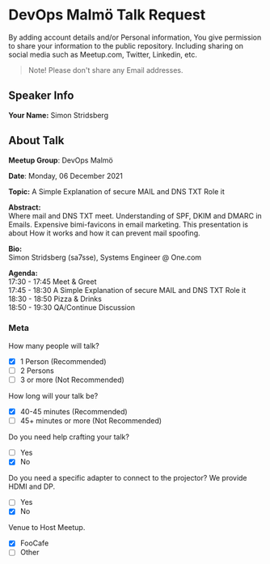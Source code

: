 # DevOps Malmö Talk Request
By adding account details and/or Personal information, You give permission to share your information to the public repository.
Including sharing on social media such as Meetup.com, Twitter, Linkedin, etc.
> Note! Please don't share any Email addresses.

## Speaker Info

**Your Name:** Simon Stridsberg

## About Talk

**Meetup Group**: DevOps Malmö

**Date**: Monday, 06 December 2021

**Topic:** A Simple Explanation of secure MAIL and DNS TXT Role it

**Abstract:**<br/>
Where mail and DNS TXT meet.
Understanding of SPF, DKIM and DMARC in Emails.
Expensive bimi-favicons in email marketing.
This presentation is about How it works and how it can prevent mail spoofing.


**Bio:**<br/>
Simon Stridsberg (sa7sse), Systems Engineer @ One.com

**Agenda:**<br/>
17:30 - 17:45 Meet & Greet<br/>
17:45 - 18:30 A Simple Explanation of secure MAIL and DNS TXT Role it<br/>
18:30 - 18:50 Pizza & Drinks<br/>
18:50 - 19:30 QA/Continue Discussion

### Meta

How many people will talk?
- [x] 1 Person (Recommended)
- [ ] 2 Persons
- [ ] 3 or more (Not Recommended)

How long will your talk be?
- [x] 40-45 minutes (Recommended)
- [ ] 45+ minutes or more (Not Recommended)

Do you need help crafting your talk?
- [ ] Yes
- [x] No

Do you need a specific adapter to connect to the projector? We provide HDMI and DP.
- [ ] Yes
- [x] No

Venue to Host Meetup.
- [x] FooCafe
- [ ] Other
